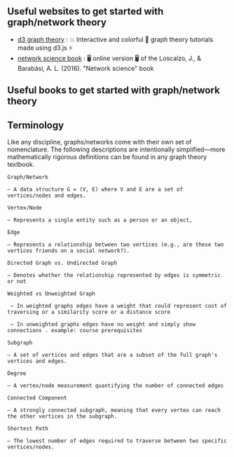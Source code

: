 
## Useful websites to get started with graph/network theory

- [d3 graph theory](https://d3gt.com/index.html) : 💥 Interactive and colorful 🎨 graph theory tutorials made using d3.js ⚡ 
- [network science book](http://networksciencebook.com/) : 🖥 online version  🖥 of the Loscalzo, J., & Barabási, A. L. (2016). "Network science" book


## Useful books to get started with graph/network theory




## Terminology

Like any discipline, graphs/networks come with their own set of nomenclature. 
The following descriptions are intentionally simplified—more mathematically rigorous definitions can be found in any graph theory textbook.

`Graph/Network` 

    — A data structure G = (V, E) where V and E are a set of vertices/nodes and edges.

`Vertex/Node` 

    — Represents a single entity such as a person or an object,

`Edge` 

    — Represents a relationship between two vertices (e.g., are these two vertices friends on a social network?).

`Directed Graph vs. Undirected Graph` 

    — Denotes whether the relationship represented by edges is symmetric or not 

`Weighted vs Unweighted Graph` 

     — In weighted graphs edges have a weight that could represent cost of traversing or a similarity score or a distance score

     — In unweighted graphs edges have no weight and simply show connections . example: course prerequisites

`Subgraph` 

    — A set of vertices and edges that are a subset of the full graph's vertices and edges.

`Degree` 
    
    — A vertex/node measurement quantifying the number of connected edges 

`Connected Component` 

    — A strongly connected subgraph, meaning that every vertex can reach the other vertices in the subgraph.

`Shortest Path` 
    
    — The lowest number of edges required to traverse between two specific vertices/nodes.








